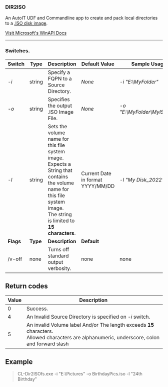 ### DIR2ISO
   
An AutoIT UDF and Commandline app to create and pack local directories to a [.ISO disk image](https://en.m.wikipedia.org/wiki/Optical_disc_image).

[Visit Microsoft's WinAPI Docs](https://learn.microsoft.com/en-us/windows/win32/api/imapi2fs/nn-imapi2fs-ifilesystemimage)

<hr>

### Switches.

|Switch| Type  | Description | Default Value|Sample Usage|
|--|--|--|--|--|
| -*i* | string | Specify a FQPN to a Source Directory.| *None* | -*i "E:\MyFolder"*|
|-*o*  | string|  Specifies the output .ISO Image File.| *None*| -*o "E:\MyFolder\MyISO.iso"*|
|-*l*| string| Sets the volume name for this file system image.<br>Expects a String that contains the volume name for this file system image. <br> The string is limited to **15 characters**.| Current Date in format YYYY/MM/DD | -*l "My Disk_2022"* |
|**Flags** |**Type**| **Description** | **Default**| |
|/v-off | none | Turns off standard output verbosity. | none| none

## Return codes

|Value | Description|
|--|--|
|0 | Success. |
|4| An Invalid Source Directory is specified on *-i* switch.|
|5| An invalid Volume label And/or The length exceeds **15** characters.<br>Allowed characters are alphanumeric, underscore, colon and forward slash|


## Example

> CL-Dir2ISOfs.exe -i "E:\Pictures" -o BirthdayPics.iso -l "24th Birthday"

